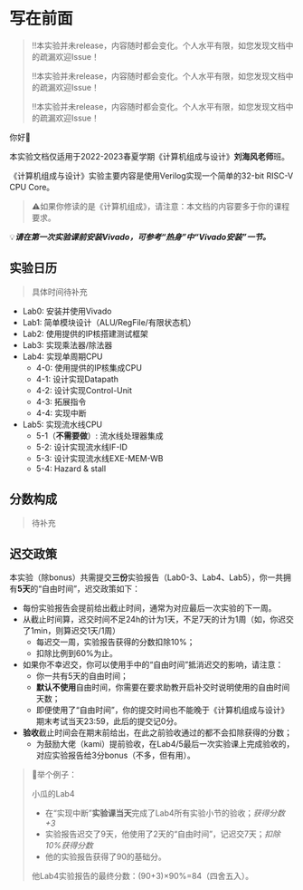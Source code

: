# 写在前面

> ‼️本实验并未release，内容随时都会变化。个人水平有限，如您发现文档中的疏漏欢迎Issue！
>
> ‼️本实验并未release，内容随时都会变化。个人水平有限，如您发现文档中的疏漏欢迎Issue！
>
> ‼️本实验并未release，内容随时都会变化。个人水平有限，如您发现文档中的疏漏欢迎Issue！

你好👋

本实验文档仅适用于2022-2023春夏学期《计算机组成与设计》**刘海风老师**班。

《计算机组成与设计》实验主要内容是使用Verilog实现一个简单的32-bit RISC-V CPU Core。

> ⚠️如果你修读的是《计算机组成》，请注意：本文档的内容要多于你的课程要求。

💡***请在第一次实验课前安装Vivado，可参考“热身”中“Vivado安装”一节。***

## 实验日历

> 具体时间待补充

* Lab0: 安装并使用Vivado
* Lab1: 简单模块设计（ALU/RegFile/有限状态机）
* Lab2: 使用提供的IP核搭建测试框架
* Lab3: 实现乘法器/除法器
* Lab4: 实现单周期CPU
  * 4-0: 使用提供的IP核集成CPU
  * 4-1: 设计实现Datapath
  * 4-2: 设计实现Control-Unit
  * 4-3: 拓展指令
  * 4-4: 实现中断
* Lab5: 实现流水线CPU
  * 5-1（**不需要做**）: 流水线处理器集成
  * 5-2: 设计实现流水线IF-ID
  * 5-3: 设计实现流水线EXE-MEM-WB
  * 5-4: Hazard & stall

## 分数构成

> 待补充

## 迟交政策

本实验（除bonus）共需提交**三份**实验报告（Lab0-3、Lab4、Lab5），你一共拥有**5天**的“自由时间”，迟交政策如下：

* 每份实验报告会提前给出截止时间，通常为对应最后一次实验的下一周。
* 从截止时间算，迟交时间不足24h的计为1天，不足7天的计为1周（如，你迟交了1min，则算迟交1天/1周）
  * 每迟交一周，实验报告获得的分数扣除10%；
  * 扣除比例到60%为止。
* 如果你不幸迟交，你可以使用手中的“自由时间”抵消迟交的影响，请注意：
  * 你一共有5天的自由时间；
  * **默认不使用**自由时间，你需要在要求助教开启补交时说明使用的自由时间天数；
  * 即便使用了“自由时间”，你的提交时间也不能晚于《计算机组成与设计》期末考试当天23:59，此后的提交记0分。
* **验收**截止时间会在期末前给出，在此之前验收通过的都不会扣除获得的分数；
  * 为鼓励大佬（kami）提前验收，在Lab4/5最后一次实验课上完成验收的，对应实验报告给3分bonus（不多，但有用）。

> 🌰举个例子：
>
> 小瓜的Lab4
>
> * 在“实现中断”**实验课当天**完成了Lab4所有实验小节的验收；*获得分数+3*
> * 实验报告迟交了9天，他使用了2天的“自由时间”，记迟交7天；*扣除10%获得分数*
> * 他的实验报告获得了90的基础分。
>
> 他Lab4实验报告的最终分数：(90+3)×90%=84（四舍五入）。

